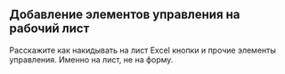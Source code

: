 Добавление элементов управления на рабочий лист
---

Расскажите как накидывать на лист Excel кнопки и прочие элементы управления. Именно на лист, не на форму.

